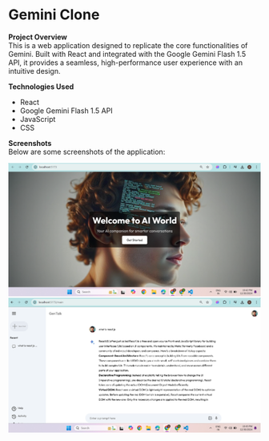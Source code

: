 # Gemini Clone

**Project Overview**  
This is a web application designed to replicate the core functionalities of Gemini. Built with React and integrated with the Google Gemini Flash 1.5 API, it provides a seamless, high-performance user experience with an intuitive design.

**Technologies Used**  
- React  
- Google Gemini Flash 1.5 API  
- JavaScript  
- CSS  

**Screenshots**  
Below are some screenshots of the application:  

![Homepage Screenshot](src/assets/1.png)
![Features Screenshot](src/assets/2.png) 

